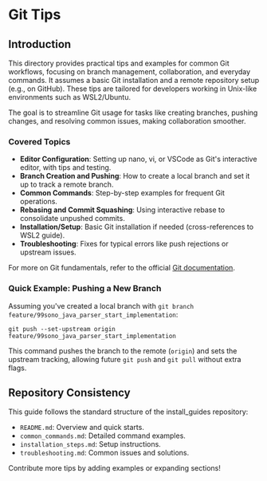 # Git Tips

## Introduction
This directory provides practical tips and examples for common Git workflows, focusing on branch management, collaboration, and everyday commands. It assumes a basic Git installation and a remote repository setup (e.g., on GitHub). These tips are tailored for developers working in Unix-like environments such as WSL2/Ubuntu.

The goal is to streamline Git usage for tasks like creating branches, pushing changes, and resolving common issues, making collaboration smoother.

### Covered Topics
- **Editor Configuration**: Setting up nano, vi, or VSCode as Git's interactive editor, with tips and testing.
- **Branch Creation and Pushing**: How to create a local branch and set it up to track a remote branch.
- **Common Commands**: Step-by-step examples for frequent Git operations.
- **Rebasing and Commit Squashing**: Using interactive rebase to consolidate unpushed commits.
- **Installation/Setup**: Basic Git installation if needed (cross-references to WSL2 guide).
- **Troubleshooting**: Fixes for typical errors like push rejections or upstream issues.

For more on Git fundamentals, refer to the official [Git documentation](https://git-scm.com/docs).

### Quick Example: Pushing a New Branch
Assuming you've created a local branch with `git branch feature/99sono_java_parser_start_implementation`:

```
git push --set-upstream origin feature/99sono_java_parser_start_implementation
```

This command pushes the branch to the remote (`origin`) and sets the upstream tracking, allowing future `git push` and `git pull` without extra flags.

## Repository Consistency
This guide follows the standard structure of the install_guides repository:
- `README.md`: Overview and quick starts.
- `common_commands.md`: Detailed command examples.
- `installation_steps.md`: Setup instructions.
- `troubleshooting.md`: Common issues and solutions.

Contribute more tips by adding examples or expanding sections!
